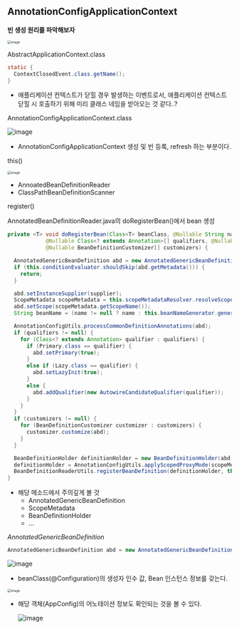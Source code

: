 ## AnnotationConfigApplicationContext

**빈 생성 원리를 파악해보자**

<img src="https://user-images.githubusercontent.com/40616436/79639825-06294900-81c9-11ea-8758-20b4537ecbdc.png" alt="image" style="zoom:50%;" />



AbstractApplicationContext.class

~~~java
static {
  ContextClosedEvent.class.getName();
}
~~~

- 애플리케이션 컨텍스트가 닫힐 경우 발생하는 이벤트로서, 애플리케이션 컨텍스트 닫힐 시 호출하기 위해 미리 클래스 네임을 받아오는 것 같다..?



AnnotationConfigApplicationContext.class

![image](https://user-images.githubusercontent.com/40616436/79641831-cff1c680-81d4-11ea-93cf-5f203a47df38.png)

- AnnotationConfigApplicationContext 생성 및 빈 등록, refresh 하는 부분이다.



this()

<img src="https://user-images.githubusercontent.com/40616436/79681061-9b702000-8251-11ea-95f2-9dd93b5c420c.png" alt="image" style="zoom:50%;" />

- AnnoatedBeanDefinitionReader
- ClassPathBeanDefinitionScanner



register()

AnnotatedBeanDefinitionReader.java의 doRegisterBean()에서 bean 생성

~~~java
private <T> void doRegisterBean(Class<T> beanClass, @Nullable String name,
			@Nullable Class<? extends Annotation>[] qualifiers, @Nullable Supplier<T> supplier,
			@Nullable BeanDefinitionCustomizer[] customizers) {

  AnnotatedGenericBeanDefinition abd = new AnnotatedGenericBeanDefinition(beanClass);
  if (this.conditionEvaluator.shouldSkip(abd.getMetadata())) {
    return;
  }

  abd.setInstanceSupplier(supplier);
  ScopeMetadata scopeMetadata = this.scopeMetadataResolver.resolveScopeMetadata(abd);
  abd.setScope(scopeMetadata.getScopeName());
  String beanName = (name != null ? name : this.beanNameGenerator.generateBeanName(abd, this.registry));

  AnnotationConfigUtils.processCommonDefinitionAnnotations(abd);
  if (qualifiers != null) {
    for (Class<? extends Annotation> qualifier : qualifiers) {
      if (Primary.class == qualifier) {
        abd.setPrimary(true);
      }
      else if (Lazy.class == qualifier) {
        abd.setLazyInit(true);
      }
      else {
        abd.addQualifier(new AutowireCandidateQualifier(qualifier));
      }
    }
  }
  if (customizers != null) {
    for (BeanDefinitionCustomizer customizer : customizers) {
      customizer.customize(abd);
    }
  }

  BeanDefinitionHolder definitionHolder = new BeanDefinitionHolder(abd, beanName);
  definitionHolder = AnnotationConfigUtils.applyScopedProxyMode(scopeMetadata, definitionHolder, this.registry);
  BeanDefinitionReaderUtils.registerBeanDefinition(definitionHolder, this.registry);
}
~~~

- 해당 메소드에서 주의깊게 볼 것
  - AnnotatedGenericBeanDefinition
  - ScopeMetadata
  - BeanDefinitionHolder
  - ...



*AnnotatedGenericBeanDefinition*

~~~java
AnnotatedGenericBeanDefinition abd = new AnnotatedGenericBeanDefinition(beanClass);
~~~

![image](https://user-images.githubusercontent.com/40616436/79682271-c2335400-825b-11ea-9ba6-bdac96385a84.png)

- beanClass(@Configuration)의 생성자 인수 값, Bean 인스턴스 정보를 갖는다.

<img src="https://user-images.githubusercontent.com/40616436/79682511-ed1ea780-825d-11ea-9b65-93c20fa30d6f.png" alt="image" style="zoom:50%;" />

- 해당 객체(AppConfig)의 어노테이션 정보도 확인되는 것을 볼 수 있다.

  ![image](https://user-images.githubusercontent.com/40616436/79682796-2d7f2500-8260-11ea-99d1-1157cd40efe7.png)

